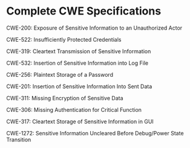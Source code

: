 

# Complete CWE Specifications

CWE-200: Exposure of Sensitive Information to an Unauthorized Actor

CWE-522: Insufficiently Protected Credentials

CWE-319: Cleartext Transmission of Sensitive Information

CWE-532: Insertion of Sensitive Information into Log File

CWE-256: Plaintext Storage of a Password

CWE-201: Insertion of Sensitive Information Into Sent Data

CWE-311: Missing Encryption of Sensitive Data

CWE-306: Missing Authentication for Critical Function

CWE-317: Cleartext Storage of Sensitive Information in GUI

CWE-1272: Sensitive Information Uncleared Before Debug/Power State Transition
